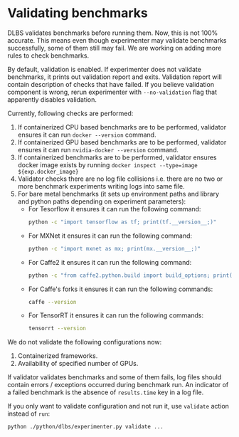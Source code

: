 # __Validating benchmarks__

DLBS validates benchmarks before running them. Now, this is not 100% accurate. This means
even though experimenter may validate benchmarks successfully, some of them still may fail.
We are working on adding more rules to check benchmarks.

By default, validation is enabled. If experimenter does not validate benchmarks, it prints
out validation report and exits. Validation report will contain description of checks that
have failed. If you believe validation component is wrong, rerun experimenter with
`--no-validation` flag that apparently disables validation.

Currently, following checks are performed:

1. If containerized CPU based benchmarks are to be performed, validator ensures it can
   run `docker --version` command.
2. If containerized GPU based benchmarks are to be performed, validator ensures it can
   run `nvidia-docker --version` command.
3. If containerized benchmarks are to be performed, validator ensures docker image exists
   by running `docker inspect --type=image ${exp.docker_image}`
4. Validator checks there are no log file collisions i.e. there are no two or more
   benchmark experiments writing logs into same file.
5. For bare metal benchmarks (it sets up environment paths and library and python paths
   depending on experiment parameters):
      - For Tesorflow it ensures it can run the following command:
        ```bash
        python -c "import tensorflow as tf; print(tf.__version__;)"
        ```
      - For MXNet it ensures it can run the following command:
        ```bash
        python -c "import mxnet as mx; print(mx.__version__;)"
        ```
      - For Caffe2 it ensures it can run the following command:
        ```bash
        python -c "from caffe2.python.build import build_options; print(build_options);"
        ```
      - For Caffe's forks it ensures it can run the following commands:
        ```bash
        caffe --version
        ```
      - For TensorRT it ensures it can run the following commands:
        ```bash
        tensorrt --version
        ```


  We do not validate the following configurations now:
  1. Containerized frameworks.
  2. Availability of specified number of GPUs.

If validator validates benchmarks and some of them fails, log files should contain errors /
exceptions occurred during benchmark run. An indicator of a failed benchmark is the absence
of `results.time` key in a log file.

If you only want to validate configuration and not run it, use `validate` action
instead of `run`:
```bash
python ./python/dlbs/experimenter.py validate ...
```
